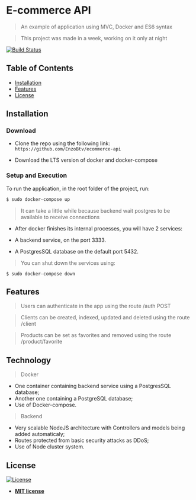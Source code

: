# E-commerce API

> An example of application using MVC, Docker and ES6 syntax

> This project was made in a week, working on it only at night

[![Build Status](http://img.shields.io/travis/badges/badgerbadgerbadger.svg?style=flat-square)](https://travis-ci.org/badges/badgerbadgerbadger)

## Table of Contents

-   [Installation](#installation)
-   [Features](#features)
-   [License](#license)

## Installation

### Download

-   Clone the repo using the following link:
    `https://github.com/EnzoBtv/ecommerce-api`

-   Download the LTS version of docker and docker-compose

### Setup and Execution

To run the application, in the root folder of the project, run:

```sh
$ sudo docker-compose up
```

> It can take a little while because backend wait postgres to be available to receive connections

-   After docker finishes its internal processes, you will have 2 services:

-   A backend service, on the port 3333.
-   A PostgresSQL database on the default port 5432.

> You can shut down the services using:

```shell
$ sudo docker-compose down
```

## Features

> Users can authenticate in the app using the route /auth POST

> Clients can be created, indexed, updated and deleted using the route /client

> Products can be set as favorites and removed using the route /product/favorite

## Technology

> Docker

-   One container containing backend service using a PostgresSQL database;
-   Another one containing a PostgreSQL database;
-   Use of Docker-compose.

> Backend

-   Very scalable NodeJS architecture with Controllers and models being added automaticaly;
-   Routes protected from basic security attacks as DDoS;
-   Use of Node cluster system.

## License

[![License](http://img.shields.io/:license-mit-blue.svg?style=flat-square)](http://badges.mit-license.org)

-   **[MIT license](http://opensource.org/licenses/mit-license.php)**
